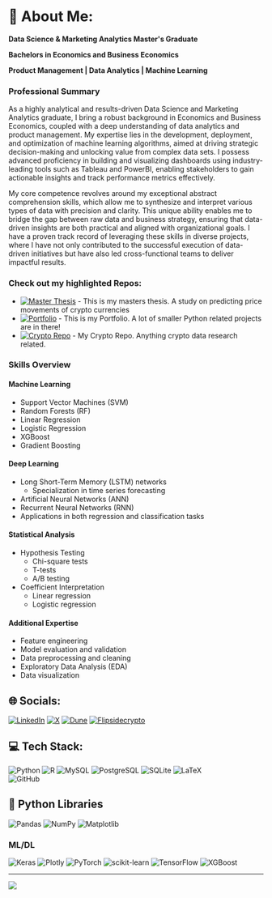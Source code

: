 # 💫 About Me:
**Data Science & Marketing Analytics Master's Graduate**

**Bachelors in Economics and Business Economics**

**Product Management | Data Analytics | Machine Learning**

### Professional Summary
As a highly analytical and results-driven Data Science and Marketing Analytics graduate, I bring a robust background in Economics and Business Economics, coupled with a deep understanding of data analytics and product management. My expertise lies in the development, deployment, and optimization of machine learning algorithms, aimed at driving strategic decision-making and unlocking value from complex data sets. I possess advanced proficiency in building and visualizing dashboards using industry-leading tools such as Tableau and PowerBI, enabling stakeholders to gain actionable insights and track performance metrics effectively.

My core competence revolves around my exceptional abstract comprehension skills, which allow me to synthesize and interpret various types of data with precision and clarity. This unique ability enables me to bridge the gap between raw data and business strategy, ensuring that data-driven insights are both practical and aligned with organizational goals. I have a proven track record of leveraging these skills in diverse projects, where I have not only contributed to the successful execution of data-driven initiatives but have also led cross-functional teams to deliver impactful results.

### Check out my highlighted Repos:

- [![Master Thesis](https://img.shields.io/badge/Master_Thesis-In_Progress-blue.svg)](https://github.com/NumericCamel/Master-Thesis) - This is my masters thesis. A study on predicting price movements of crypto currencies
- [![Portfolio](https://img.shields.io/badge/Portfolio-View-brightgreen.svg)](https://github.com/NumericCamel/Portfolio) - This is my Portfolio. A lot of smaller Python related projects are in there!
- [![Crypto Repo](https://img.shields.io/badge/Crypto_Repo-Explore-orange.svg)](https://github.com/NumericCamel/Crypto) - My Crypto Repo. Anything crypto data research related. 

### Skills Overview

#### Machine Learning
- Support Vector Machines (SVM)
- Random Forests (RF)
- Linear Regression
- Logistic Regression
- XGBoost
- Gradient Boosting

#### Deep Learning
- Long Short-Term Memory (LSTM) networks
  - Specialization in time series forecasting
- Artificial Neural Networks (ANN)
- Recurrent Neural Networks (RNN)
- Applications in both regression and classification tasks

#### Statistical Analysis
- Hypothesis Testing
  - Chi-square tests
  - T-tests
  - A/B testing
- Coefficient Interpretation
  - Linear regression
  - Logistic regression

#### Additional Expertise
- Feature engineering
- Model evaluation and validation
- Data preprocessing and cleaning
- Exploratory Data Analysis (EDA)
- Data visualization



## 🌐 Socials:
[![LinkedIn](https://img.shields.io/badge/LinkedIn-%230077B5.svg?logo=linkedin&logoColor=white)](https://linkedin.com/in/erenmuller) 
[![X](https://img.shields.io/badge/X-black.svg?logo=X&logoColor=white)](https://x.com/CamelQuant) 
[![Dune](https://img.shields.io/badge/Dune_Analytics-black.svg?logo=Dune&logoColor=pink)](https://dune.com/camelquant)
[![Flipsidecrypto](https://img.shields.io/badge/FlipsideCrypto-black.svg?logo=FlipsideCrypto&logoColor=pink)](https://flipsidecrypto.xyz/camelquant/dashboards)

## 💻 Tech Stack:
![Python](https://img.shields.io/badge/python-%23ffbf00.svg?style=for-the-badge&logo=python&logoColor=blue)
![R](https://img.shields.io/badge/r-%23276DC3.svg?style=for-the-badge&logo=r&logoColor=white)
![MySQL](https://img.shields.io/badge/mysql-4479A1.svg?style=for-the-badge&logo=mysql&logoColor=white)
![PostgreSQL](https://img.shields.io/badge/postgresql-%23336791.svg?style=for-the-badge&logo=postgresql&logoColor=white)
![SQLite](https://img.shields.io/badge/dune_sql-%236344DB.svg?style=for-the-badge&logo=sqlite&logoColor=white)
![LaTeX](https://img.shields.io/badge/latex-%23008080.svg?style=for-the-badge&logo=latex&logoColor=white)   
![GitHub](https://img.shields.io/badge/github-%23121011.svg?style=for-the-badge&logo=github&logoColor=white)

## 🐍 Python Libraries
![Pandas](https://img.shields.io/badge/pandas-%23150458.svg?style=for-the-badge&logo=pandas&logoColor=white) 
![NumPy](https://img.shields.io/badge/numpy-%23013243.svg?style=for-the-badge&logo=numpy&logoColor=white) 
![Matplotlib](https://img.shields.io/badge/Matplotlib-%23ffffff.svg?style=for-the-badge&logo=Matplotlib&logoColor=black) 

### ML/DL
![Keras](https://img.shields.io/badge/Keras-%23D00000.svg?style=for-the-badge&logo=Keras&logoColor=white) 
![Plotly](https://img.shields.io/badge/Plotly-%233F4F75.svg?style=for-the-badge&logo=plotly&logoColor=white) 
![PyTorch](https://img.shields.io/badge/PyTorch-%23EE4C2C.svg?style=for-the-badge&logo=PyTorch&logoColor=white) 
![scikit-learn](https://img.shields.io/badge/scikit--learn-%23F7931E.svg?style=for-the-badge&logo=scikit-learn&logoColor=white) 
![TensorFlow](https://img.shields.io/badge/TensorFlow-%23FF6F00.svg?style=for-the-badge&logo=TensorFlow&logoColor=white) 
![XGBoost](https://img.shields.io/badge/XGBoost-%23E54343.svg?style=for-the-badge&logo=XGB&logoColor=black)

---
[![](https://visitcount.itsvg.in/api?id=NumericCamel&icon=8&color=0)](https://visitcount.itsvg.in)

<!-- Proudly created with GPRM ( https://gprm.itsvg.in ) -->
